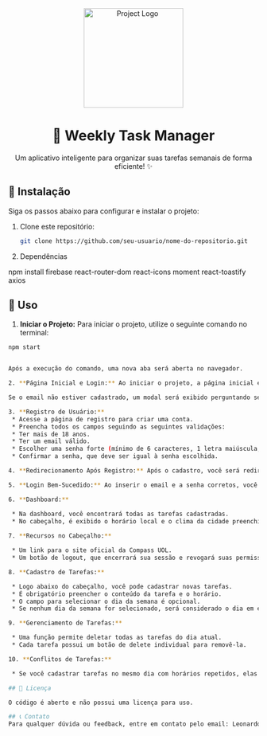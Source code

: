 <div align="center">
  <img src="project_logo.png" alt="Project Logo" width="200"/>
</div>

<h1 align="center">📅 Weekly Task Manager</h1>

<p align="center">
  Um aplicativo inteligente para organizar suas tarefas semanais de forma eficiente! ✨
</p>

## 🚀 Instalação

Siga os passos abaixo para configurar e instalar o projeto:

1. Clone este repositório:

   ```sh
   git clone https://github.com/seu-usuario/nome-do-repositorio.git

2. Dependências

 npm install firebase react-router-dom react-icons moment react-toastify axios



## 📌 Uso

1. **Iniciar o Projeto:** Para iniciar o projeto, utilize o seguinte comando no terminal:

```sh
npm start


Após a execução do comando, uma nova aba será aberta no navegador.

2. **Página Inicial e Login:** Ao iniciar o projeto, a página inicial exibirá a tela de login. Insira seu email e senha.

Se o email não estiver cadastrado, um modal será exibido perguntando se você deseja criar uma conta.

3. **Registro de Usuário:**
 * Acesse a página de registro para criar uma conta.
 * Preencha todos os campos seguindo as seguintes validações:
 * Ter mais de 18 anos.
 * Ter um email válido.
 * Escolher uma senha forte (mínimo de 6 caracteres, 1 letra maiúscula, 1 número e 1 caractere especial).
 * Confirmar a senha, que deve ser igual à senha escolhida.

4. **Redirecionamento Após Registro:** Após o cadastro, você será redirecionado novamente para a página de login.

5. **Login Bem-Sucedido:** Ao inserir o email e a senha corretos, você será direcionado para a dashboard.

6. **Dashboard:**

 * Na dashboard, você encontrará todas as tarefas cadastradas.
 * No cabeçalho, é exibido o horário local e o clima da cidade preenchida no momento do cadastro.
 
7. **Recursos no Cabeçalho:**

 * Um link para o site oficial da Compass UOL.
 * Um botão de logout, que encerrará sua sessão e revogará suas permissões, impedindo o acesso à dashboard.

8. **Cadastro de Tarefas:**

 * Logo abaixo do cabeçalho, você pode cadastrar novas tarefas.
 * É obrigatório preencher o conteúdo da tarefa e o horário.
 * O campo para selecionar o dia da semana é opcional.
 * Se nenhum dia da semana for selecionado, será considerado o dia em evidência.

9. **Gerenciamento de Tarefas:**

 * Uma função permite deletar todas as tarefas do dia atual.
 * Cada tarefa possui um botão de delete individual para removê-la.

10. **Conflitos de Tarefas:**

 * Se você cadastrar tarefas no mesmo dia com horários repetidos, elas serão destacadas em cinza e receberão uma linha indicativa.

## 📜 Licença

O código é aberto e não possui uma licença para uso.

## 📞 Contato
Para qualquer dúvida ou feedback, entre em contato pelo email: Leonardowinter20@gmail.com



